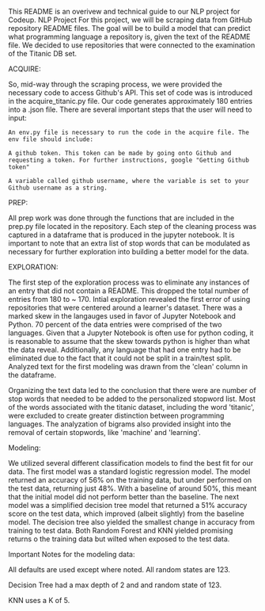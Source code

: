 This README is an overivew and technical guide to our NLP project for Codeup.
NLP Project
For this project, we will be scraping data from GitHub repository README files. The goal will be to build a model that can predict what programming language a repository is, given the text of the README file. We decided to use repositories that were connected to the examination of the Titanic DB set.

ACQUIRE:

So, mid-way through the scraping process, we were provided the necessary code to access Github's API. This set of code was is introduced in the acquire_titanic.py file. Our code generates approximately 180 entries into a .json file. There are several important steps that the user will need to input:

    An env.py file is necessary to run the code in the acquire file. The env file should include:

    A github token. This token can be made by going onto Github and requesting a token. For further instructions, google "Getting Github token"

    A variable called github username, where the variable is set to your Github username as a string.


PREP:

All prep work was done through the functions that are included in the prep.py file located in the repository. Each step of the cleaning process was captured in a dataframe that is produced in the jupyter notebook. It is important to note that an extra list of stop words that can be modulated as necessary for further exploration into building a better model for the data. 

EXPLORATION:

The first step of the exploration process was to eliminate any instances of an entry that did not contain a README. This dropped the total number of entries from 180 to ~ 170. Intial exploration revealed the first error of using repositories that were centered around a learner's dataset. There was a marked skew in the langauges used in favor of Jupyter Notebook and Python. 70 percent of the data entries were comprised of the two languages. Given that a Jupyter Notebook is often use for python coding, it is reasonable to assume that the skew towards python is higher than what the data reveal. Additionally, any language that had one entry had to be eliminated due to the fact that it could not be split in a train/test split. Analyzed text for the first modeling was drawn from the 'clean' column in the dataframe. 

Organizing the text data led to the conclusion that there were are number of stop words that needed to be added to the personalized stopword list. Most of the words associated with the titanic dataset, including the word 'titanic', were excluded to create greater distinction between programming languages. The analyzation of bigrams also provided insight into the removal of certain stopwords, like 'machine' and 'learning'. 

Modeling:

We utilized several different classification models to find the best fit for our data. The first model was a standard logistic regression model. The model returned an accuracy of 56% on the training data, but under performed on the test data, returning just 48%. With a baseline of around 50%, this meant that the initial model did not perform better than the baseline. The next model was a simplified decision tree model that returned a 51% accuracy score on the test data, which improved (albeit slightly) from the baseline model. The decision tree also yielded the smallest change in accuracy from training to test data. Both Random Forest and KNN yielded promising returns o the training data but wilted when exposed to the test data.

Important Notes for the modeling data:

All defaults are used except where noted. All random states are 123.

 Decision Tree had a max depth of 2 and and random state of 123.

KNN uses a K of 5. 


